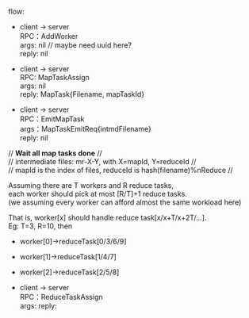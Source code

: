 flow:

- client  →   server   
  RPC：AddWorker   
  args: nil // maybe need uuid here?   
  reply: nil   

- client  →   server   
  RPC: MapTaskAssign   
  args: nil   
  reply: MapTask{Filename, mapTaskId}   

- client  →   server   
  RPC：EmitMapTask   
  args：MapTaskEmitReq{intmdFilename}   
  reply: nil   

// ******Wait all map tasks done****** //   
// intermediate files: mr-X-Y, with X=mapId, Y=reduceId  //   
// mapId is the index of files, reduceId is hash(filename)%nReduce //    

Assuming there are T workers and R reduce tasks,   
each worker should pick at most [R/T]+1 reduce tasks.   
(we assuming every worker can afford almost the same workload here)   

That is, worker[x] should handle reduce task[x/x+T/x+2T/...].  
Eg: T=3, R=10, then    
  - worker[0]->reduceTask[0/3/6/9]   
  - worker[1]->reduceTask[1/4/7]
  - worker[2]->reduceTask[2/5/8]


- client  →   server   
  RPC：ReduceTaskAssign   
  args:
  reply:   


  
  












